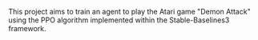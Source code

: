 This project aims to train an agent to play the Atari game "Demon Attack" using the PPO algorithm implemented within the Stable-Baselines3 framework.
